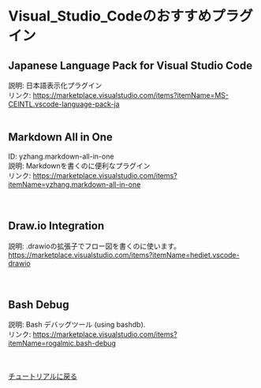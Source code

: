 # Visual_Studio_Codeのおすすめプラグイン

## Japanese Language Pack for Visual Studio Code
説明: 日本語表示化プラグイン<br>
リンク: https://marketplace.visualstudio.com/items?itemName=MS-CEINTL.vscode-language-pack-ja
<br><br>

## Markdown All in One
ID: yzhang.markdown-all-in-one<br>
説明: Markdownを書くのに便利なプラグイン<br>
リンク: https://marketplace.visualstudio.com/items?itemName=yzhang.markdown-all-in-one<br>
<br><br>

## Draw.io Integration
説明: .drawioの拡張子でフロー図を書くのに使います。<br>
https://marketplace.visualstudio.com/items?itemName=hediet.vscode-drawio<br>
<br><br>

## Bash Debug
説明: Bash デバッグツール (using bashdb).<br>
リンク: https://marketplace.visualstudio.com/items?itemName=rogalmic.bash-debug<br>
<br><br>

[チュートリアルに戻る](../Read_Me.md#チュートリアル)
